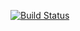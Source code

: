 [![Build Status](https://travis-ci.org/AlexOdlin/T-M_of_P-Lab5.svg?branch=master)](https://travis-ci.org/AlexOdlin/T-M_of_P-Lab5)
